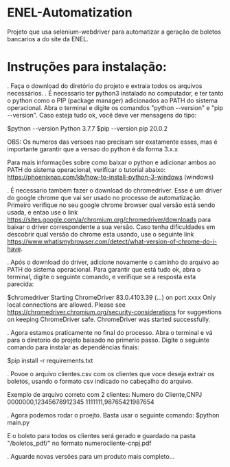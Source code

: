 # ENEL-Automatization
Projeto que usa selenium-webdriver para automatizar a geração de boletos bancarios a do site da ENEL.
# Instruções para instalação:
. Faça o download do diretório do projeto e extraia todos os arquivos necessários.
. É necessario ter python3 instalado no computador, e ter tanto o python como o PIP (package manager) adicionados ao PATH do sistema operacional. Abra o terminal e digite os comandos "python --version" e "pip --version". Caso esteja tudo ok, você deve ver mensagens do tipo:

$python --version
Python 3.7.7
$pip --version
pip 20.0.2

OBS: Os numeros das versoes nao precisam ser exatamente esses, mas é importante garantir que a versao do python é da forma 3.x.x

Para mais informações sobre como baixar o python e adicionar ambos ao PATH do sistema operacional, verificar o tutorial abaixo:
https://phoenixnap.com/kb/how-to-install-python-3-windows (windows)

. É necessario também fazer o download do chromedriver. Esse é um driver do google chrome que vai ser usado no processo de automatização. Primeiro verifique no seu google chrome browser qual versão está sendo usada, e entao use o link https://sites.google.com/a/chromium.org/chromedriver/downloads para baixar o driver correspondente a sua versão. Caso tenha dificuldades em descobrir qual versão do chrome esta usando, use o seguinte link https://www.whatismybrowser.com/detect/what-version-of-chrome-do-i-have. 

. Após o download do driver, adicione novamente o caminho do arquivo ao PATH do sistema operacional.
Para garantir que está tudo ok, abra o terminal, digite o seguinte comando, e verifique se a resposta esta parecida:

$chromedriver
Starting ChromeDriver 83.0.4103.39 (...) on port xxxx
Only local connections are allowed.
Please see https://chromedriver.chromium.org/security-considerations for suggestions on keeping ChromeDriver safe.
ChromeDriver was started successfully.

. Agora estamos praticamente no final do processo. Abra o terminal e vá para o diretorio do projeto baixado no primerio passo. Digite o seguinte comando para instalar as dependências finais:

$pip install -r requirements.txt

. Povoe o arquivo clientes.csv com os clientes que voce deseja extrair os boletos, usando o formato csv indicado no cabeçalho do arquivo.

Exemplo de arquivo correto com 2 clientes:
Numero do Cliente,CNPJ
0000000,12345678912345
1111111,98765421987654

. Agora podemos rodar o proejto. Basta usar o seguinte comando:
$python main.py

E o boleto para todos os clientes será gerado e guardado na pasta "/boletos_pdf/" no formato numerocliente-cnpj.pdf
 
. Aguarde novas versões para um produto mais completo...
